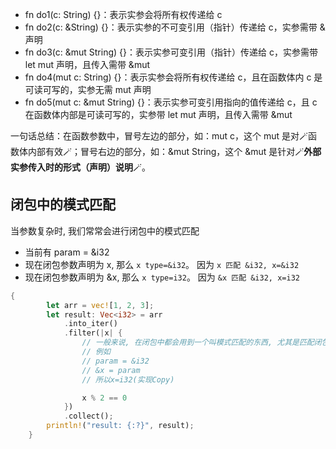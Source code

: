 * fn do1(c: String) {}：表示实参会将所有权传递给 c
* fn do2(c: &String) {}：表示实参的不可变引用（指针）传递给 c，实参需带 & 声明
* fn do3(c: &mut String) {}：表示实参可变引用（指针）传递给 c，实参需带 let mut 声明，且传入需带 &mut
* fn do4(mut c: String) {}：表示实参会将所有权传递给 c，且在函数体内 c 是可读可写的，实参无需 mut 声明
* fn do5(mut c: &mut String) {}：表示实参可变引用指向的值传递给 c，且 c 在函数体内部是可读可写的，实参带 let mut 声明，且传入需带 &mut

一句话总结：在函数参数中，冒号左边的部分，如：mut c，这个 mut 是对🪄函数体内部有效🪄；冒号右边的部分，如：&mut String，这个 &mut 是针对🪄**外部实参传入时的形式（声明）说明**🪄。

## 闭包中的模式匹配

当参数复杂时, 我们常常会进行闭包中的模式匹配

* 当前有 param = &i32
* 现在闭包参数声明为 x, 那么 `x type=&i32`。 因为 `x 匹配 &i32, x=&i32`
* 现在闭包参数声明为 &x, 那么 `x type=i32`。 因为 `&x 匹配 &i32, x=i32`

```rust
{
        let arr = vec![1, 2, 3];
        let result: Vec<i32> = arr
            .into_iter()
            .filter(|x| {
                // 一般来说, 在闭包中都会用到一个叫模式匹配的东西, 尤其是匹配闭包参数
                // 例如
                // param = &i32
                // &x = param
                // 所以x=i32(实现Copy)

                x % 2 == 0
            })
            .collect();
        println!("result: {:?}", result);
    }
```